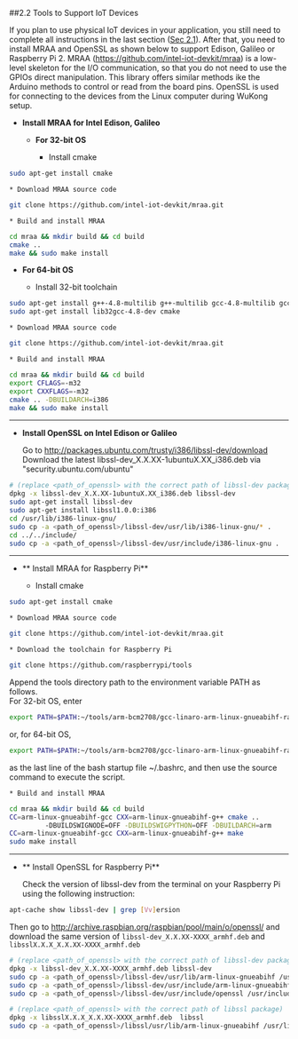 ##2.2 Tools to Support IoT Devices

If you plan to use physical IoT devices in your application, you still need to complete all instructions in the last section ([Sec 2.1](Ch2_For_Laptops.md)).  After that, you need to install MRAA and OpenSSL as shown below to support Edison, Galileo or Raspberry Pi 2. MRAA (https://github.com/intel-iot-devkit/mraa)  is a low-level skeleton for the I/O communication, so that you do not need to use the GPIOs direct manipulation. This library offers similar methods ike the Arduino methods to control or read from the board pins. OpenSSL is used for connecting to the devices from the Linux computer during WuKong setup. 

* **Install MRAA for Intel Edison, Galileo**

  * **For 32-bit OS**    

    * Install cmake  
```bash
sudo apt-get install cmake  
```

    * Download MRAA source code
```bash
git clone https://github.com/intel-iot-devkit/mraa.git
```
      
    * Build and install MRAA 
```bash
cd mraa && mkdir build && cd build 
cmake ..
make && sudo make install
```

  * **For 64-bit OS**  
    
    * Install 32-bit toolchain
```bash
sudo apt-get install g++-4.8-multilib g++-multilib gcc-4.8-multilib gcc-multilib
sudo apt-get install lib32gcc-4.8-dev cmake
```

    * Download MRAA source code
```bash 
git clone https://github.com/intel-iot-devkit/mraa.git
```
  
    * Build and install MRAA 
```bash
cd mraa && mkdir build && cd build
export CFLAGS=-m32  
export CXXFLAGS=-m32  
cmake .. -DBUILDARCH=i386  
make && sudo make install
```
* **

* **Install OpenSSL on Intel Edison or Galileo**
  
  Go to http://packages.ubuntu.com/trusty/i386/libssl-dev/download  
  Download the latest libssl-dev_X.X.XX-1ubuntuX.XX_i386.deb via "security.ubuntu.com/ubuntu"  
```bash
# (replace <path_of_openssl> with the correct path of libssl-dev package)
dpkg -x libssl-dev_X.X.XX-1ubuntuX.XX_i386.deb libssl-dev
sudo apt-get install libssl-dev  
sudo apt-get install libssl1.0.0:i386  
cd /usr/lib/i386-linux-gnu/  
sudo cp -a <path_of_openssl>/libssl-dev/usr/lib/i386-linux-gnu/* .
cd ../../include/  
sudo cp -a <path_of_openssl>/libssl-dev/usr/include/i386-linux-gnu .
```

* **

* ** Install MRAA for Raspberry Pi**

    * Install cmake 
```bash
sudo apt-get install cmake  
```

    * Download MRAA source code 
```bash
git clone https://github.com/intel-iot-devkit/mraa.git
```

    * Download the toolchain for Raspberry Pi
```bash
git clone https://github.com/raspberrypi/tools
```
  Append the tools directory path to the environment variable PATH as follows.  
  For 32-bit OS, enter 
```bash
export PATH=$PATH:~/tools/arm-bcm2708/gcc-linaro-arm-linux-gnueabihf-raspbian/bin
```
  or, for 64-bit OS, 
```bash
export PATH=$PATH:~/tools/arm-bcm2708/gcc-linaro-arm-linux-gnueabihf-raspbian-x64/bin
```
  as the last line of the bash startup file ~/.bashrc, and then use the source command to execute the script.
  
    * Build and install MRAA
```bash
cd mraa && mkdir build && cd build
CC=arm-linux-gnueabihf-gcc CXX=arm-linux-gnueabihf-g++ cmake .. 
         -DBUILDSWIGNODE=OFF -DBUILDSWIGPYTHON=OFF -DBUILDARCH=arm
CC=arm-linux-gnueabihf-gcc CXX=arm-linux-gnueabihf-g++ make
sudo make install
```

* **

* ** Install OpenSSL for Raspberry Pi**

  Check the version of libssl-dev from the terminal on your Raspberry Pi using the following instruction:
```bash
apt-cache show libssl-dev | grep [Vv]ersion
```

  Then go to http://archive.raspbian.org/raspbian/pool/main/o/openssl/ and download the same version of `libssl-dev_X.X.XX-XXXX_armhf.deb` and `libsslX.X.X_X.X.XX-XXXX_armhf.deb`

  ```bash
  # (replace <path_of_openssl> with the correct path of libssl-dev package)
  dpkg -x libssl-dev_X.X.XX-XXXX_armhf.deb libssl-dev
  sudo cp -a <path_of_openssl>/libssl-dev/usr/lib/arm-linux-gnueabihf /usr/lib/
  sudo cp -a <path_of_openssl>/libssl-dev/usr/include/arm-linux-gnueabihf /usr/include/
  sudo cp -a <path_of_openssl>/libssl-dev/usr/include/openssl /usr/include/arm-linux-gnueabihf

  # (replace <path_of_openssl> with the correct path of libssl package)
  dpkg -x libsslX.X.X_X.X.XX-XXXX_armhf.deb  libssl
  sudo cp -a <path_of_openssl>/libssl/usr/lib/arm-linux-gnueabihf /usr/lib/
  ```

